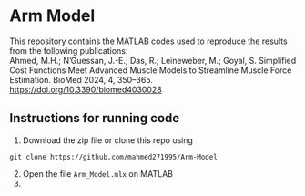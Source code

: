 # Arm Model

This repository contains the MATLAB codes used to reproduce the results from the following publications:  
Ahmed, M.H.; N’Guessan, J.-E.; Das, R.; Leineweber, M.; Goyal, S. Simplified Cost Functions Meet Advanced Muscle Models to Streamline Muscle Force Estimation. BioMed 2024, 4, 350–365. https://doi.org/10.3390/biomed4030028

## Instructions for running code
1. Download the zip file or clone this repo using
```
git clone https://github.com/mahmed271995/Arm-Model
```
2. Open the file `Arm_Model.mlx` on MATLAB
3. 

